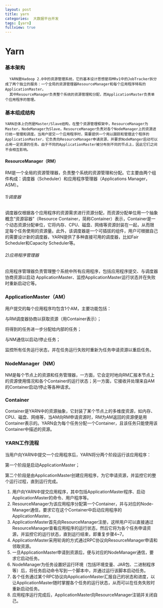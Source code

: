 ```yaml
---
layout: post
title: yarn
categories:  大数据平台开发
tags: [yarn]
fullview: true
---
```


# Yarn
###  基本架构
```
  YARN是Hadoop 2.0中的资源管理系统，它的基本设计思想是将MRv1中的JobTracker拆分成了两个独立的服务：一个全局的资源管理器ResourceManager和每个应用程序特有的ApplicationMaster。
  其中ResourceManager负责整个系统的资源管理和分配，而ApplicationMaster负责单个应用程序的管理。
```

### 基本组成结构
```
YARN总体上仍然是Master/Slave结构，在整个资源管理框架中，ResourceManager为Master，NodeManager为Slave，ResourceManager负责对各个NodeManager上的资源进行统一管理和调度。当用户提交一个应用程序时，需要提供一个用以跟踪和管理这个程序的ApplicationMaster，它负责向ResourceManager申请资源，并要求NodeManger启动可以占用一定资源的任务。由于不同的ApplicationMaster被分布到不同的节点上，因此它们之间不会相互影响。
```

#### ResourceManager（RM）
RM是一个全局的资源管理器，负责整个系统的资源管理和分配。它主要由两个组件构成：调度器（Scheduler）和应用程序管理器（Applications Manager，ASM）。

###### 1)调度器
调度器仅根据各个应用程序的资源需求进行资源分配，而资源分配单位用一个抽象概念“资源容器”（Resource Container，简称Container）表示，Container是一个动态资源分配单位，它将内存、CPU、磁盘、网络等资源封装在一起，从而限定每个任务使用的资源量。此外，该调度器是一个可插拔的组件，用户可根据自己的需要设计新的调度器，YARN提供了多种直接可用的调度器，比如Fair Scheduler和Capacity Scheduler等。

###### 2)应用程序管理器
应用程序管理器负责管理整个系统中所有应用程序，包括应用程序提交、与调度器协商资源以启动
ApplicationMaster、监控ApplicationMaster运行状态并在失败时重新启动它等。

### ApplicationMaster（AM）
用户提交的每个应用程序均包含1个AM，主要功能包括：

与RM调度器协商以获取资源（用Container表示）；

将得到的任务进一步分配给内部的任务；

与NM通信以启动/停止任务；

监控所有任务运行状态，并在任务运行失败时重新为任务申请资源以重启任务。

### NodeManager（NM）
NM是每个节点上的资源和任务管理器，一方面，它会定时地向RM汇报本节点上的资源使用情况和各个Container的运行状态；另一方面，它接收并处理来自AM的Container启动/停止等各种请求。

### Container
Container是YARN中的资源抽象，它封装了某个节点上的多维度资源，如内存、CPU、磁盘、网络等，当AM向RM申请资源时，RM为AM返回的资源便是用Container表示的。YARN会为每个任务分配一个Container，且该任务只能使用该Container中描述的资源。

### YARN工作流程
当用户向YARN中提交一个应用程序后，YARN将分两个阶段运行该应用程序：

第一个阶段是启动ApplicationMaster；

第二个阶段是由ApplicationMaster创建应用程序，为它申请资源，并监控它的整个运行过程，直到运行完成。

1. 用户向YARN中提交应用程序，其中包括ApplicationMaster程序、启动ApplicationMaster的命令、用户程序等。
2. ResourceManager为该应用程序分配第一个Container，并与对应的Node-Manager通信，要求它在这个Container中启动应用程序的ApplicationMaster。
3. ApplicationMaster首先向ResourceManager注册，这样用户可以直接通过ResourceManager查看应用程序的运行状态，然后它将为各个任务申请资源，并监控它的运行状态，直到运行结束，即重复步骤4~7。
4. ApplicationMaster采用轮询的方式通过RPC协议向ResourceManager申请和领取资源。
5. 一旦ApplicationMaster申请到资源后，便与对应的NodeManager通信，要求它启动任务。
6. NodeManager为任务设置好运行环境（包括环境变量、JAR包、二进制程序等）后，将任务启动命令写到一个脚本中，并通过运行该脚本启动任务。
7. 各个任务通过某个RPC协议向ApplicationMaster汇报自己的状态和进度，以让ApplicationMaster随时掌握各个任务的运行状态，从而可以在任务失败时重新启动任务。
8. 应用程序运行完成后，ApplicationMaster向ResourceManager注销并关闭自己。
